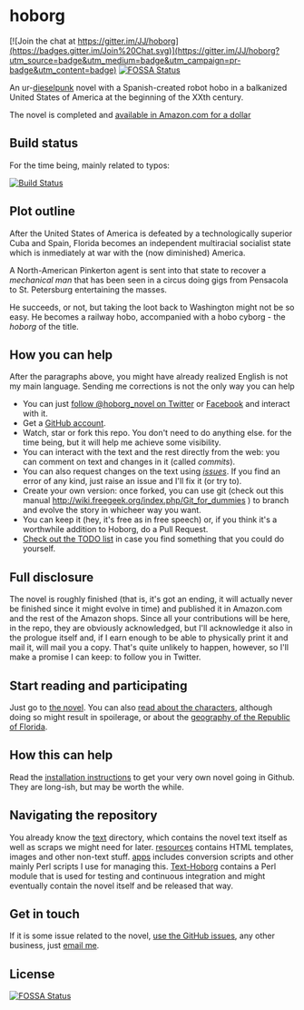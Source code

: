 hoborg
======

[![Join the chat at https://gitter.im/JJ/hoborg](https://badges.gitter.im/Join%20Chat.svg)](https://gitter.im/JJ/hoborg?utm_source=badge&utm_medium=badge&utm_campaign=pr-badge&utm_content=badge)
[![FOSSA Status](https://app.fossa.io/api/projects/git%2Bgithub.com%2FHartmarken%2Fhoborg.svg?type=shield)](https://app.fossa.io/projects/git%2Bgithub.com%2FHartmarken%2Fhoborg?ref=badge_shield)

An ur-[dieselpunk](https://es.wikipedia.org/wiki/Dieselpunk) novel with a Spanish-created robot hobo in a balkanized
United States of America at the beginning of the XXth century. 

The novel is completed and [available in Amazon.com for a dollar](https://www.amazon.com/dp/B00ED084BK/ref=as_li_ss_til?tag=perltutobyjjmere&camp=0&creative=0&linkCode=as4&creativeASIN=B00ED084BK&adid=1HG3N2ZNW9C40MFDC9WP&) 

Build status
---------------

For the time being, mainly related to typos:

[![Build Status](https://travis-ci.org/JJ/hoborg.png)](https://travis-ci.org/JJ/hoborg)

Plot outline
---------------

After the United States of America is defeated by a technologically superior Cuba and
Spain, Florida becomes an independent multiracial socialist state
which is inmediately at war with the (now diminished) America. 

A North-American Pinkerton agent is sent into that state to recover a
*mechanical man* that has been seen in a circus doing gigs from
Pensacola to St. Petersburg entertaining the masses. 

He succeeds, or not, but taking the loot back to Washington might not be so easy. He becomes a
railway hobo, accompanied with a hobo cyborg - the *hoborg* of the title.

How you can help
-----------------------

After the paragraphs above, you might have already realized English is not my
main language. Sending me corrections  is not the only way you can help

* You can just
  [follow @hoborg_novel on Twitter](http://twitter.com/hoborg_novel)
  or [Facebook](https://www.facebook.com/ManuelTheMagnificent) and interact with it.
* Get a [GitHub account](http://github.com).
* Watch, star or fork this repo. You don't need to do anything else.
   for the time being, but it will help me achieve some visibility.
* You can interact with the text and the rest directly from the web:
  you can comment on text and changes in it (called *commits*).
* You can also request changes on the text using [*issues*](https://github.com/JJ/hoborg/issues). If you find
  an error of any kind, just raise an issue and I'll fix it (or try
  to).
* Create your own version: once forked, you can use git (check out
  this manual http://wiki.freegeek.org/index.php/Git_for_dummies ) to
  branch and evolve the story in whicheer way you want.
* You can keep it (hey, it's free as in free speech) or, if you think
  it's a worthwhile addition to Hoborg, do a Pull Request.
* [Check out the TODO list](TODO.md) in case you find something that
  you could do yourself. 

Full disclosure
------------------

The novel is roughly finished (that is, it's got an ending, it
will actually never be finished since it might evolve in time) and published it in Amazon.com and the rest of the Amazon shops. Since all your contributions will
be here, in the repo, they are obviously acknowledged, but I'll
acknowledge it also in the prologue itself and, if I earn enough to be
able to physically print it and mail it, will mail you a copy. That's
quite unlikely to happen, however, so I'll make a promise I can keep:
to follow you in Twitter.

Start reading and participating
---------------------------------------

Just go to [the novel](text/text.md). You can also [read about the characters](text/characters.md), although doing so might result in spoilerage, or about the [geography of the Republic of Florida](text/geography.md).

How this can help
-----------------------

Read the [installation instructions](INSTALL.md) to get your very own novel going in Github. They are long-ish, but may be worth the while.

Navigating the repository
---------------------------------

You already know the [text](text/README.md) directory, which contains
the novel text itself as well as scraps we might need for
later. [resources](resources/README.md) contains HTML templates,
images and other non-text stuff. [apps](apps/README.md) includes
conversion scripts and other mainly Perl scripts I use for managing
this. [Text-Hoborg](Text-Hoborg/README) contains a Perl module that is
used for testing and continuous integration and might eventually
contain the novel itself and be released that way. 

Get in touch
---------------

If it is some issue related to the novel, [use the GitHub
issues](https://github.com/JJ/hoborg/issues), any other business, just
[email me](mailto:hoborg@merelo.net).


## License
[![FOSSA Status](https://app.fossa.io/api/projects/git%2Bgithub.com%2FHartmarken%2Fhoborg.svg?type=large)](https://app.fossa.io/projects/git%2Bgithub.com%2FHartmarken%2Fhoborg?ref=badge_large)